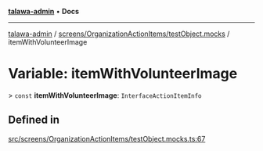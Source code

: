 [**talawa-admin**](../../../../README.md) • **Docs**

***

[talawa-admin](../../../../modules.md) / [screens/OrganizationActionItems/testObject.mocks](../README.md) / itemWithVolunteerImage

# Variable: itemWithVolunteerImage

\> `const` **itemWithVolunteerImage**: `InterfaceActionItemInfo`

## Defined in

[src/screens/OrganizationActionItems/testObject.mocks.ts:67](https://github.com/PalisadoesFoundation/talawa-admin/blob/d16b95ee179900e8e32a2296f14e948e6caea05b/src/screens/OrganizationActionItems/testObject.mocks.ts#L67)
